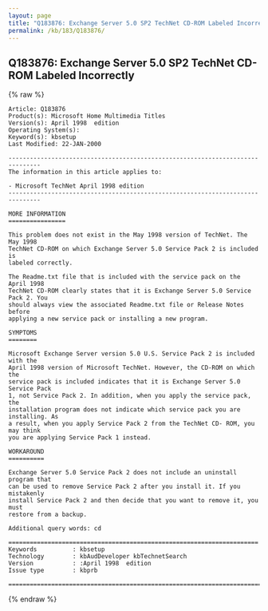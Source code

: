 ```yaml
---
layout: page
title: "Q183876: Exchange Server 5.0 SP2 TechNet CD-ROM Labeled Incorrectly"
permalink: /kb/183/Q183876/
---
```


## Q183876: Exchange Server 5.0 SP2 TechNet CD-ROM Labeled Incorrectly

{% raw %}

	Article: Q183876
	Product(s): Microsoft Home Multimedia Titles
	Version(s): April 1998  edition
	Operating System(s): 
	Keyword(s): kbsetup
	Last Modified: 22-JAN-2000
	
	-------------------------------------------------------------------------------
	The information in this article applies to:
	
	- Microsoft TechNet April 1998 edition 
	-------------------------------------------------------------------------------
	
	MORE INFORMATION
	================
	
	This problem does not exist in the May 1998 version of TechNet. The May 1998
	TechNet CD-ROM on which Exchange Server 5.0 Service Pack 2 is included is
	labeled correctly.
	
	The Readme.txt file that is included with the service pack on the April 1998
	TechNet CD-ROM clearly states that it is Exchange Server 5.0 Service Pack 2. You
	should always view the associated Readme.txt file or Release Notes before
	applying a new service pack or installing a new program.
	
	SYMPTOMS
	========
	
	Microsoft Exchange Server version 5.0 U.S. Service Pack 2 is included with the
	April 1998 version of Microsoft TechNet. However, the CD-ROM on which the
	service pack is included indicates that it is Exchange Server 5.0 Service Pack
	1, not Service Pack 2. In addition, when you apply the service pack, the
	installation program does not indicate which service pack you are installing. As
	a result, when you apply Service Pack 2 from the TechNet CD- ROM, you may think
	you are applying Service Pack 1 instead.
	
	WORKAROUND
	==========
	
	Exchange Server 5.0 Service Pack 2 does not include an uninstall program that
	can be used to remove Service Pack 2 after you install it. If you mistakenly
	install Service Pack 2 and then decide that you want to remove it, you must
	restore from a backup.
	
	Additional query words: cd
	
	======================================================================
	Keywords          : kbsetup 
	Technology        : kbAudDeveloper kbTechnetSearch
	Version           : :April 1998  edition
	Issue type        : kbprb
	
	=============================================================================
	

{% endraw %}
